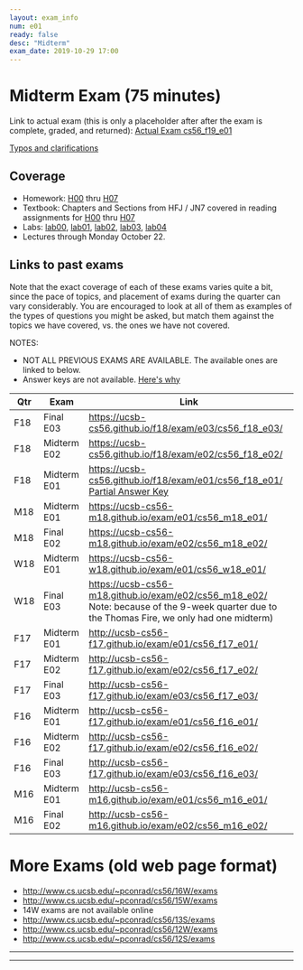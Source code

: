 ```yaml
---
layout: exam_info
num: e01
ready: false
desc: "Midterm"
exam_date: 2019-10-29 17:00
---
```



<div style="display:none;">  http://ucsb-cs56.github.io/f19/exam/e01
</div>

# Midterm Exam (75 minutes)

Link to actual exam (this is only a placeholder after after the exam is complete, graded,
and returned): [Actual Exam cs56_f19_e01](cs56_f19_e01/)


[Typos and clarifications](typos)


## Coverage

* Homework: [H00](/hwk/h00/) thru [H07](/hwk/h07/)
* Textbook: Chapters and Sections from HFJ / JN7 covered in reading assignments for [H00](/hwk/h00/) thru [H07](/hwk/h07/)
* Labs: [lab00](/lab/lab00), [lab01](/lab/lab01), [lab02](/lab/lab02), [lab03](/lab/lab03), [lab04](/lab/lab04)
* Lectures through Monday October 22.

## Links to past exams

Note that the exact coverage of each of these exams varies quite a bit, since the pace of topics, and placement of exams during the quarter can vary considerably.  You are encouraged to look at all of them as examples of the types of questions you might be asked, but
match them against the topics we have covered, vs. the ones we have not covered.

NOTES: 
* NOT ALL PREVIOUS EXAMS ARE AVAILABLE.    The available ones are linked to below.
* Answer keys are not available.  [Here's why](https://ucsb-cs56-pconrad.github.io/topics/course_policies_answer_keys/)


| Qtr |  Exam | Link |
|-----|-------|-------|
| F18 | Final E03 | <https://ucsb-cs56.github.io/f18/exam/e03/cs56_f18_e03/> 
| F18 | Midterm E02 | <https://ucsb-cs56.github.io/f18/exam/e02/cs56_f18_e02/> 
| F18 | Midterm E01 | <https://ucsb-cs56.github.io/f18/exam/e01/cs56_f18_e01/> <br> [Partial Answer Key](https://ucsb-cs56.github.io/f18/exam/e01/cs56_f18_e01/key/)
| M18 | Midterm E01 |  <https://ucsb-cs56-m18.github.io/exam/e01/cs56_m18_e01/> |
| M18 | Final E02 |  <https://ucsb-cs56-m18.github.io/exam/e02/cs56_m18_e02/> |
| W18 | Midterm E01 |  <https://ucsb-cs56-w18.github.io/exam/e01/cs56_w18_e01/> |
| W18 | Final E03 |  <https://ucsb-cs56-m18.github.io/exam/e02/cs56_m18_e02/>  <br>Note: because of the 9-week quarter due to the Thomas Fire, we only had one midterm) |
| F17 | Midterm E01 | <http://ucsb-cs56-f17.github.io/exam/e01/cs56_f17_e01/> |
| F17 | Midterm E02| <http://ucsb-cs56-f17.github.io/exam/e02/cs56_f17_e02/> |
| F17 | Final E03 | <http://ucsb-cs56-f17.github.io/exam/e03/cs56_f17_e03/> |
| F16 | Midterm E01 | <http://ucsb-cs56-f17.github.io/exam/e01/cs56_f16_e01/> |
| F16 | Midterm E02| <http://ucsb-cs56-f17.github.io/exam/e02/cs56_f16_e02/> |
| F16 | Final E03 | <http://ucsb-cs56-f17.github.io/exam/e03/cs56_f16_e03/> |
| M16 | Midterm E01 |  <http://ucsb-cs56-m16.github.io/exam/e01/cs56_m16_e01/> |
| M16 | Final E02 |  <http://ucsb-cs56-m16.github.io/exam/e02/cs56_m16_e02/> |

# More Exams (old web page format)

* <http://www.cs.ucsb.edu/~pconrad/cs56/16W/exams> 
* <http://www.cs.ucsb.edu/~pconrad/cs56/15W/exams>
* 14W exams are not available online
* <http://www.cs.ucsb.edu/~pconrad/cs56/13S/exams>
* <http://www.cs.ucsb.edu/~pconrad/cs56/12W/exams>
* <http://www.cs.ucsb.edu/~pconrad/cs56/12S/exams>
---



---

<div style="display:none;">  http://ucsb-cs56-f18.github.io/exam/e01 </div>
